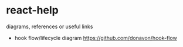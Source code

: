 # react-help
diagrams, references or useful  links


- hook flow/lifecycle diagram https://github.com/donavon/hook-flow
